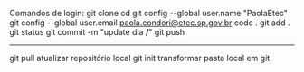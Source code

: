 Comandos de login:
git clone 
cd 
git config --global user.name "PaolaEtec"
git config --global user.email paola.condori@etec.sp.gov.br
code .
git add .
git status
git commit -m "update dia __/__"
git push 

-------------
git pull atualizar repositório local
git init transformar pasta local em git